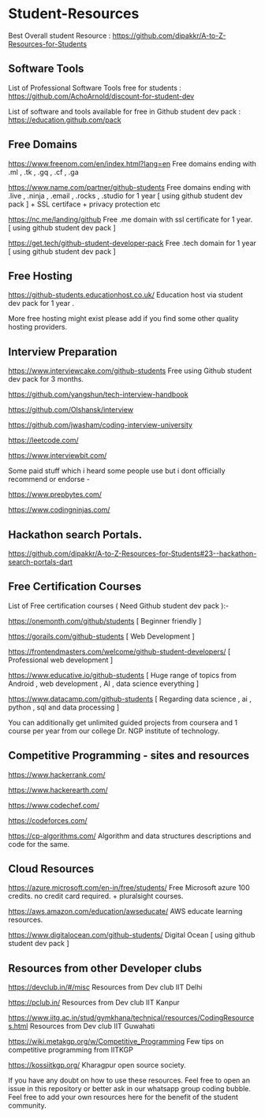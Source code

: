 # Student-Resources

Best Overall student Resource : https://github.com/dipakkr/A-to-Z-Resources-for-Students

## Software Tools

List of Professional Software Tools free for students : https://github.com/AchoArnold/discount-for-student-dev

List of software and tools available for free in Github student dev pack : https://education.github.com/pack

## Free Domains

https://www.freenom.com/en/index.html?lang=en  Free domains ending with .ml , .tk , .gq , .cf , .ga

https://www.name.com/partner/github-students  Free domains ending with .live , .ninja , .email , .rocks , .studio for 1 year
                                              [ using github student dev pack ] + SSL certiface + privacy protection etc
                                              
https://nc.me/landing/github  Free .me domain with ssl certificate for 1 year.   [ using github student dev pack ]

https://get.tech/github-student-developer-pack   Free .tech domain for 1 year     [ using github student dev pack ]

## Free Hosting 

https://github-students.educationhost.co.uk/    Education host via student dev pack for 1 year .

More free hosting might exist please add if you find some other quality hosting providers.

## Interview Preparation

https://www.interviewcake.com/github-students  Free using Github student dev pack for 3 months.

https://github.com/yangshun/tech-interview-handbook

https://github.com/Olshansk/interview

https://github.com/jwasham/coding-interview-university

https://leetcode.com/

https://www.interviewbit.com/

Some paid stuff which i heard some people use but i dont officially recommend or endorse -

https://www.prepbytes.com/

https://www.codingninjas.com/

## Hackathon search Portals.

https://github.com/dipakkr/A-to-Z-Resources-for-Students#23--hackathon-search-portals-dart

## Free Certification Courses

List of Free certification courses ( Need Github student dev pack ):-

https://onemonth.com/github/students  [  Beginner friendly ]

https://gorails.com/github-students   [ Web Development ]

https://frontendmasters.com/welcome/github-student-developers/   [ Professional web development ]

https://www.educative.io/github-students  [ Huge range of topics from Android , web development , AI , data science everything ]

https://www.datacamp.com/github-students  [ Regarding data science , ai , python , sql and data processing ]

You can additionally get unlimited guided projects from coursera and 1 course per year from our college Dr. NGP institute of technology.

## Competitive Programming - sites and resources

https://www.hackerrank.com/

https://www.hackerearth.com/

https://www.codechef.com/

https://codeforces.com/

https://cp-algorithms.com/      Algorithm  and data structures descriptions and code for the same.

## Cloud Resources

https://azure.microsoft.com/en-in/free/students/  Free Microsoft azure 100 credits. no credit card required. + pluralsight courses.

https://aws.amazon.com/education/awseducate/     AWS educate learning resources.

https://www.digitalocean.com/github-students/    Digital Ocean [ using github student dev pack ]

## Resources from other Developer clubs

https://devclub.in/#/misc   Resources from Dev club IIT Delhi

https://pclub.in/          Resources from Dev club IIT Kanpur

https://www.iitg.ac.in/stud/gymkhana/technical/resources/CodingResources.html    Resources from Dev club IIT Guwahati

https://wiki.metakgp.org/w/Competitive_Programming  Few tips on competitive programming from IITKGP

https://kossiitkgp.org/  Kharagpur open source society.

If you have any doubt on how to use these resources. Feel free to open an issue in this repository or better ask in our whatsapp group coding bubble.
Feel free to add your own resources here for the benefit of the student community.

